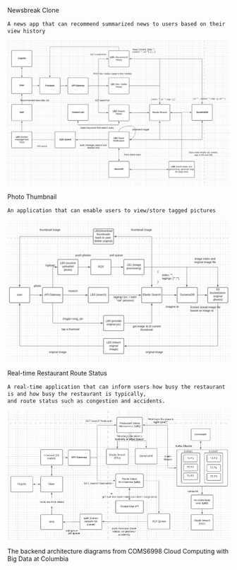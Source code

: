 

Newsbreak Clone
```
A news app that can recommend summarized news to users based on their view history 
```
![alt text](https://github.com/duochen13/Backend-Architecture-Design/blob/master/pictures/newsbreak_clone.jpg?raw=true)

Photo Thumbnail
```
An application that can enable users to view/store tagged pictures
```
![alt text](https://github.com/duochen13/Backend-Architecture-Design/blob/master/pictures/photo_thumbnail.png?raw=true)

Real-time Restaurant Route Status
```
A real-time application that can inform users how busy the restaurant is and how busy the restaurant is typically,
and route status such as congestion and accidents.
```
![alt text](https://github.com/duochen13/Backend-Architecture-Design/blob/master/pictures/event_driven_restaurant_route_status.png?raw=true)

The backend architecture diagrams from COMS6998 Cloud Computing with Big Data at Columbia


